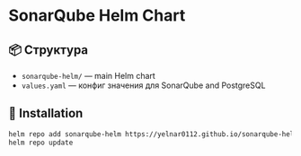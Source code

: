 # SonarQube Helm Chart

## 📦 Структура
- `sonarqube-helm/` — main Helm chart
- `values.yaml` — конфиг значения для SonarQube and PostgreSQL

## 🚀 Installation

```bash
helm repo add sonarqube-helm https://yelnar0112.github.io/sonarqube-helm/
helm repo update
